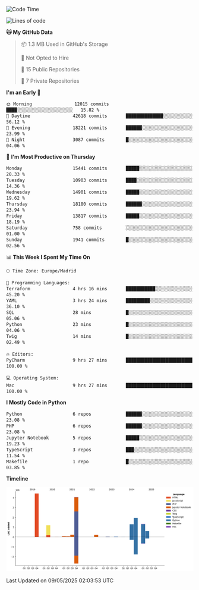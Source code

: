 <!--START_SECTION:waka-->
![Code Time](http://img.shields.io/badge/Code%20Time-809%20hrs%2010%20mins-blue)

![Lines of code](https://img.shields.io/badge/From%20Hello%20World%20I%27ve%20Written-15.4%20million%20lines%20of%20code-blue)

**🐱 My GitHub Data** 

> 📦 1.3 MB Used in GitHub's Storage 
 > 
> 🚫 Not Opted to Hire
 > 
> 📜 15 Public Repositories 
 > 
> 🔑 7 Private Repositories 
 > 
**I'm an Early 🐤** 

```text
🌞 Morning                12015 commits       ████░░░░░░░░░░░░░░░░░░░░░   15.82 % 
🌆 Daytime                42618 commits       ██████████████░░░░░░░░░░░   56.12 % 
🌃 Evening                18221 commits       ██████░░░░░░░░░░░░░░░░░░░   23.99 % 
🌙 Night                  3087 commits        █░░░░░░░░░░░░░░░░░░░░░░░░   04.06 % 
```
📅 **I'm Most Productive on Thursday** 

```text
Monday                   15441 commits       █████░░░░░░░░░░░░░░░░░░░░   20.33 % 
Tuesday                  10903 commits       ████░░░░░░░░░░░░░░░░░░░░░   14.36 % 
Wednesday                14901 commits       █████░░░░░░░░░░░░░░░░░░░░   19.62 % 
Thursday                 18180 commits       ██████░░░░░░░░░░░░░░░░░░░   23.94 % 
Friday                   13817 commits       █████░░░░░░░░░░░░░░░░░░░░   18.19 % 
Saturday                 758 commits         ░░░░░░░░░░░░░░░░░░░░░░░░░   01.00 % 
Sunday                   1941 commits        █░░░░░░░░░░░░░░░░░░░░░░░░   02.56 % 
```


📊 **This Week I Spent My Time On** 

```text
🕑︎ Time Zone: Europe/Madrid

💬 Programming Languages: 
Terraform                4 hrs 16 mins       ███████████░░░░░░░░░░░░░░   45.20 % 
YAML                     3 hrs 24 mins       █████████░░░░░░░░░░░░░░░░   36.10 % 
SQL                      28 mins             █░░░░░░░░░░░░░░░░░░░░░░░░   05.06 % 
Python                   23 mins             █░░░░░░░░░░░░░░░░░░░░░░░░   04.06 % 
Twig                     14 mins             █░░░░░░░░░░░░░░░░░░░░░░░░   02.49 % 

🔥 Editors: 
PyCharm                  9 hrs 27 mins       █████████████████████████   100.00 % 

💻 Operating System: 
Mac                      9 hrs 27 mins       █████████████████████████   100.00 % 
```

**I Mostly Code in Python** 

```text
Python                   6 repos             ██████░░░░░░░░░░░░░░░░░░░   23.08 % 
PHP                      6 repos             ██████░░░░░░░░░░░░░░░░░░░   23.08 % 
Jupyter Notebook         5 repos             █████░░░░░░░░░░░░░░░░░░░░   19.23 % 
TypeScript               3 repos             ███░░░░░░░░░░░░░░░░░░░░░░   11.54 % 
Makefile                 1 repo              █░░░░░░░░░░░░░░░░░░░░░░░░   03.85 % 
```



**Timeline**

![Lines of Code chart](https://raw.githubusercontent.com/danisoronellas/danisoronellas/main/assets/bar_graph.png)


 Last Updated on 09/05/2025 02:03:53 UTC
<!--END_SECTION:waka-->
